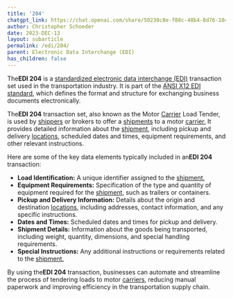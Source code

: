 ```yaml
---
title: '204'
chatgpt_link: https://chat.openai.com/share/50230c8e-f88c-48b4-8d76-10439c339845
author: Christopher Schoeder
date: 2023-DEC-13
layout: subarticle
permalink: /edi/204/
parent: Electronic Data Interchange (EDI)
has_children: false
---
```


The**EDI 204** is a <a href="https://en.wikipedia.org/wiki/Electronic_data_interchange" rel="nofollow" target="_blank">standardized electronic data interchange (EDI)</a> transaction set used in the transportation industry. It is part of the <a href="https://x1-org/" rel="nofollow" target="_blank">ANSI X12 EDI standard</a>, which defines the format and structure for exchanging business documents electronically.

The**EDI 204** transaction set, also known as the Motor <a href="/carriers">Carrier</a> Load Tender, is used by <a href="/parties/shipper">shippers</a> or brokers to offer a <a href="/glossery/shipments">shipments</a> to a motor <a href="/carriers">carrier.</a> It provides detailed information about the <a href="/glossery/shipments">shipment</a>, including pickup and delivery <a href="/locations/">locations</a>, scheduled dates and times, equipment requirements, and other relevant instructions.

Here are some of the key data elements typically included in an**EDI 204** transaction:

- **Load Identification:** A unique identifier assigned to the <a href="/glossery/shipments">shipment.</a>
- **Equipment Requirements:** Specification of the type and quantity of equipment required for the <a href="/glossery/shipments">shipment,</a> such as trailers or containers.
- **Pickup and Delivery Information:** Details about the origin and destination <a href="/locations">locations</a>, including addresses, contact information, and any specific instructions.
- **Dates and Times:** Scheduled dates and times for pickup and delivery.
- **Shipment Details:** Information about the goods being transported, including weight, quantity, dimensions, and special handling requirements.
- **Special Instructions:** Any additional instructions or requirements related to the <a href="/glossery/shipments">shipment.</a>

By using the**EDI 204** transaction, businesses can automate and streamline the process of tendering loads to motor <a href="/carriers">carriers</a>, reducing manual paperwork and improving efficiency in the transportation supply chain.
